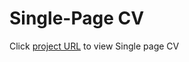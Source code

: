 # Single-Page CV
Click [project URL](https://fector101.github.io/Single-Page-CV-for-Roadmap-/) to view Single page CV
